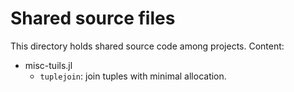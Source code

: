 # Shared source files

This directory holds shared source code among projects.
Content:

  - misc-tuils.jl
    - ``tuplejoin``: join tuples with minimal allocation.

